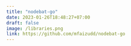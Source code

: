 ```yaml
---
title: "nodebat-go"
date: 2023-01-26T18:48:27+07:00
draft: false
image: /libraries.png
link: https://github.com/mfaizudd/nodebat-go
---
```


